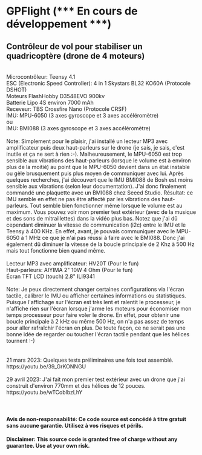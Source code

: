 # GPFlight (*** En cours de développement ***)

## Contrôleur de vol pour stabiliser un quadricoptère (drone de 4 moteurs)
<br />
Microcontrôleur: Teensy 4.1
<br />
ESC (Electronic Speed Controller): 4 in 1 Skystars BL32 KO60A (Protocole DSHOT)
<br />
Moteurs FlashHobby D3548EVO 900kv
<br />
Batterie Lipo 4S environ 7000 mAh
<br />
Receveur: TBS Crossfire Nano (Protocole CRSF)
<br />
IMU: MPU-6050 (3 axes gyroscope et 3 axes accéléromètre)
<br />
ou
<br />
IMU: BMI088 (3 axes gyroscope et 3 axes accéléromètre)
<br />
<br />
Note: Simplement pour le plaisir, j'ai installé un lecteur MP3 avec amplificateur puis deux haut-parleurs sur le drone (je sais, je sais, c'est inutile et ça ne sert à rien :-). Malheureusement, le MPU-6050 est trop sensible aux vibrations des haut-parleurs (lorsque le volume est à environ plus de la moitié) au point que le MPU-6050 devient dans un état instable ou gèle brusquement puis plus moyen de communiquer avec lui. Après quelques recherches, j'ai découvert que le IMU BMI088 de Bosh est moins sensible aux vibrations (selon leur documentation). J'ai donc finalement commandé une plaquette avec un BMI088 chez Seeed Studio. Résultat: ce IMU semble en effet ne pas être affecté par les vibrations des haut-parleurs. Tout semble bien fonctionner même lorsque le volume est au maximum. Vous pouvez voir mon premier test extérieur (avec de la musique et des sons de mitraillettes) dans la vidéo plus bas. Notez que j'ai dû cependant diminuer la vitesse de communication (i2c) entre le IMU et le Teensy à 400 KHz. En effet, avant, je pouvais communiquer avec le MPU-6050 à 1 MHz ce que je n'ai pas réussi à faire avec le BMI088. Donc j'ai également dû diminuer la vitesse de la boucle principale de 2 Khz à 500 Hz mais tout fonctionne bien quand même.
<br />
<br />
Lecteur MP3 avec amplificateur: HV20T (Pour le fun)
<br />
Haut-parleurs: AIYIMA 2" 10W 4 Ohm (Pour le fun)
<br />
Écran TFT LCD (touch) 2.8" ILI9341
<br />
<br />
Note: Je peux directement changer certaines configurations via l'écran tactile, calibrer le IMU ou afficher certaines informations ou statistiques. Puisque l'affichage sur l'écran est très lent et ralentit le processeur, je n'affiche rien sur l'écran lorsque j'arme les moteurs pour économiser mon temps processeur pour faire voler le drone. En effet, pour obtenir une boucle principale à 2 kHz ou même 500 Hz, on n'a pas assez de temps pour aller rafraîchir l'écran en plus. De toute façon, ce ne serait pas une bonne idée de regarder ou toucher l'écran tactile pendant que les hélices tournent :-)
<br />
<br />
<br />
21 mars 2023: Quelques tests préliminaires une fois tout assemblé.
<br />
https://youtu.be/39_GrKONNGU
<br />
<br />
29 avril 2023: J'ai fait mon premier test extérieur avec un drone que j'ai construit d'environ 770mm et des hélices de 12 pouces.
<br />
https://youtu.be/wTCoblbzLhY
<br />
<br />
<br />

#### Avis de non-responsabilité: Ce code source est concédé à titre gratuit sans aucune garantie. Utilisez à vos risques et périls.
#### Disclaimer: This source code is granted free of charge without any guarantee. Use at your own risk.